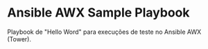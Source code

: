 # Ansible AWX Sample Playbook

Playbook de "Hello Word" para execuções de teste no Ansible AWX (Tower).
